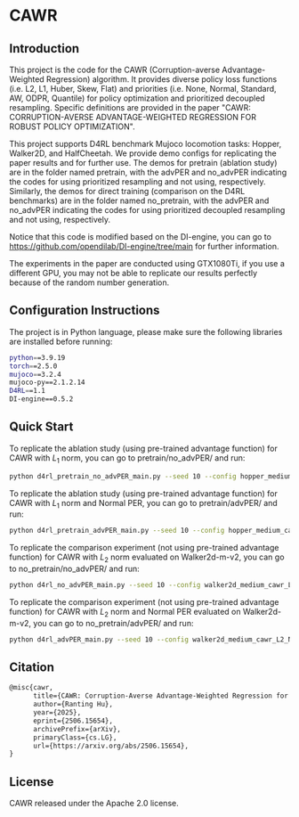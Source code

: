 # CAWR

## Introduction

This project is the code for the CAWR (Corruption-averse Advantage-Weighted Regression) algorithm. It provides diverse policy loss functions (i.e. L2, L1, Huber, Skew, Flat) and priorities (i.e. None, Normal, Standard, AW, ODPR, Quantile) for policy optimization and prioritized decoupled resampling. Specific definitions are provided in the paper "CAWR: CORRUPTION-AVERSE ADVANTAGE-WEIGHTED REGRESSION FOR ROBUST POLICY OPTIMIZATION".

This project supports D4RL benchmark Mujoco locomotion tasks: Hopper, Walker2D, and HalfCheetah. We provide demo configs for replicating the paper results and for further use. The demos for pretrain (ablation study) are in the folder named pretrain, with the advPER and no_advPER indicating the codes for using prioritized resampling and not using, respectively. Similarly, the demos for direct training (comparison on the D4RL benchmarks) are in the folder named no_pretrain, with the advPER and no_advPER indicating the codes for using prioritized decoupled resampling and not using, respectively.

Notice that this code is modified based on the DI-engine, you can go to https://github.com/opendilab/DI-engine/tree/main for further information.

The experiments in the paper are conducted using GTX1080Ti, if you use a different GPU, you may not be able to replicate our results perfectly because of the random number generation.

## Configuration Instructions

The project is in Python language, please make sure the following libraries are installed before running:

```bash
python==3.9.19
torch==2.5.0
mujoco==3.2.4
mujoco-py==2.1.2.14
D4RL==1.1
DI-engine==0.5.2
```

## Quick Start

To replicate the ablation study (using pre-trained advantage function) for CAWR with $L_1$ norm, you can go to pretrain/no_advPER/ and run:

```bash
python d4rl_pretrain_no_advPER_main.py --seed 10 --config hopper_medium_cawr_L1_config.py
```

To replicate the ablation study (using pre-trained advantage function) for CAWR with $L_1$ norm and Normal PER, you can go to pretrain/advPER/ and run:

```bash
python d4rl_pretrain_advPER_main.py --seed 10 --config hopper_medium_cawr_L1_Normal_config.py
```

To replicate the comparison experiment (not using pre-trained advantage function) for CAWR with $L_2$ norm evaluated on Walker2d-m-v2, you can go to no_pretrain/no_advPER/ and run:

```bash
python d4rl_no_advPER_main.py --seed 10 --config walker2d_medium_cawr_L2_config.py
```

To replicate the comparison experiment (not using pre-trained advantage function) for CAWR with $L_2$ norm and Normal PER evaluated on Walker2d-m-v2, you can go to no_pretrain/advPER/ and run:

```bash
python d4rl_advPER_main.py --seed 10 --config walker2d_medium_cawr_L2_Normal_config.py
```

## Citation

```latex
@misc{cawr,
      title={CAWR: Corruption-Averse Advantage-Weighted Regression for Robust Policy Optimization},
      author={Ranting Hu},
      year={2025},
      eprint={2506.15654},
      archivePrefix={arXiv},
      primaryClass={cs.LG},
      url={https://arxiv.org/abs/2506.15654},
}
```

## License

CAWR released under the Apache 2.0 license.
